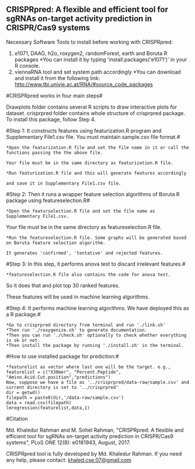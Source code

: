 ## CRISPRpred: A flexible and efficient tool for sgRNAs on-target activity prediction in CRISPR/Cas9 systems ##

Necessary Software Tools to install before working with CRISPRpred:
  1. e1071, DAAG, h2o, roxygen2, randomForest, earth and Boruta R packages
      *You can install it by typing 'install.packages('e1071')' in your R console.
  2. viennaRNA tool and set system path accordingly
      *You can download and install it from the following link: http://www.tbi.univie.ac.at/RNA/#source_code_packages

    
#CRISPRpred works in four main steps#

Drawplots folder contains several R scripts to draw interactive plots for dataset. crisprpred folder contains whole structure of crisprpred package. To install this package, follow Step 4.

#Step 1: It constructs features using featurization.R program and Supplementary File1.csv file. You must maintain sample.csv file format.#

    *Open the featurization.R file and set the file name in it or call the functions passing the the above file.

	Your file must be in the same directory as featurization.R file.
    
    *Run featurization.R file and this will generate features accordingly 

	and save it in Supplementary File1.csv file.

#Step 2: Then it runs a wrapper feature selection algorithms of Boruta R package using featureselection.R#

    *Open the featurselection.R file and set the file name as Supplementary File1.csv. 

Your file must be in the same directory as featureselection.R file.

    *Run the featureselection.R file. Some graphs will be generated based on Boruta feature selection algorithm. 

	It generates 'confirmed', 'tentative' and rejected features.

#Step 3: In this step,  it performs anova test to discard irrelevant features.#

    *featureselection.R file also contains the code for anova test. 

So it does that and plot top 30 ranked features. 

These features will be used in machine learning algorithms.
    
#Step 4: It performs machine learning algorithms. We have deployed this as a R package.#

    *Go to crisprpred directory from terminal and run './link.sh'
    *Then run './roxygenize.sh' to generate documentation.
    *Then you can run './check.sh' optionally to check whether everything is ok or not.
    *Then install the package by running './install.sh' in the terminal.

#How to use installed package for prediction:#
    
    *featurelist as vector where last one will be the target. e.g., featurelist = c("X30mer", "Percent.Peptide", "Amino.Acid.Cut.position","predictions")
    Now, suppose we have a file as '../crisprpred/data-raw/sample.csv' and current directory is set to '../crisprpred'
    dir = getwd()
    filepath = paste0(dir,'/data-raw/sample.csv')
    data = read.csv(filepath)
    lmregression(featurelist,data,1)
    
#Citation

Md. Khaledur Rahman and M. Sohel Rahman, "CRISPRpred: A flexible and efficient tool for sgRNAs on-target activity prediction in CRISPR/Cas9 systems", PLoS ONE 12(8): e0181943, August, 2017.

CRISPRpred tool is fully developed by Md. Khaledur Rahman.
If you need any help, please contact: khaled.cse.07@gmail.com
